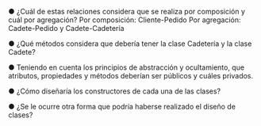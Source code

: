 ● ¿Cuál de estas relaciones considera que se realiza por composición y cuál por agregación?
Por composición: Cliente-Pedido
Por agregación: Cadete-Pedido y Cadete-Cadetería

● ¿Qué métodos considera que debería tener la clase Cadetería y la clase Cadete?

● Teniendo en cuenta los principios de abstracción y ocultamiento, que atributos, propiedades y métodos deberían ser públicos y cuáles privados.

● ¿Cómo diseñaría los constructores de cada una de las clases?

● ¿Se le ocurre otra forma que podría haberse realizado el diseño de clases?
